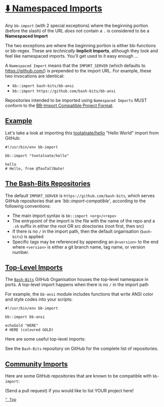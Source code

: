 # [⬇️ Namespaced Imports](README.md)

Any `bb-import` (with 2 special exceptions) where the beginning portion (before the slash) of the URL _does not_ contain a `.` is considered to be a **Namespaced Import**

The two exceptions are where the beginning portion is either bb-functions or bb-regex.  These are _technically_ **Implicit Imports**, although they look and feel like namespaced imports.  You'll get used to it easy enough ...

A `Namespaced Import` means that the `IMPORT_SERVER` (which defaults to https://github.com/) is prepended to the import URL.  For example, these two invocations are identical:

  - `bb::import bash-bits/bb-ansi`
  - `bb::import https://github.com/bash-bits/bb-ansi`

Repositories intended to be imported using `Namespaced Imports` MUST conform to the [BB-Import Compatible Project Format](imports.md#-compatible-project-format). 

## [Example](#-namespaced-imports)

Let's take a look at importing this [tootalnate/hello](https://github.com/tootalnate/hello) "Hello World" import from GitHub:

```shell
#!/usr/bin/env bb-import

bb::import "tootalnate/hello"

hello
# Hello, from @TooTallNate!
```

## [The Bash-Bits Repositories](#-namespaced-imports)

The default `IMPORT_SERVER` is `https://github.com/bash-bits`, which serves GitHub repositories that are _'bb::import-compatible'_, according to the following conventions:

  - The main import syntax is `bb::import <org>/<repo>`
  - The entrypoint of the import is the file with the name of the repo and a `.sh` suffix in either the root OR src directories (root first, then src)
  - If there is no `/` in the import path, then the default organisation (`bash-bits`) is applied
  - Specific tags may be referenced by appending an `@<version>` to the end where `<version>` is either a git branch name, tag name, or version number.

## [Top-Level Imports](#top-level-imports)

The [`Bash-Bits`](https://github.com/bash-bits) GitHub Organisation houses the top-level namespace in ports.  A top-level import happens when there is no `/` in the import path

For example, the `bb-ansi` module includes functions that write ANSI color and style codes into your scripts:

```shell
#!/usr/bin/env bb-import

bb::import bb-ansi

echoGold "HERE"
# HERE (coloured GOLD)
```

Here are some useful top-level imports:



See the `Bash-Bits` repository on GitHub for the complete list of repositories.

## [Community Imports](#community-imports)

Here are some GitHub repositories that are known to be compatible with `bb-import`:

(Send a pull request) if you would like to list YOUR project here!


[`^ Top`](#-namespaced-imports)
